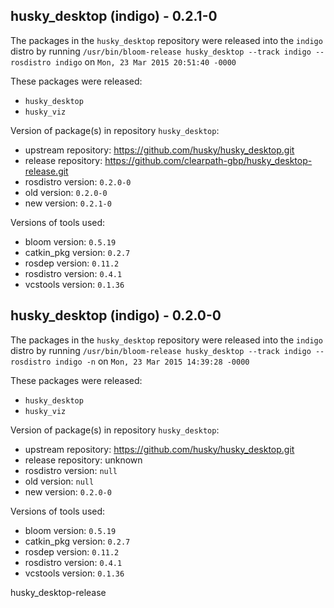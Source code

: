 ## husky_desktop (indigo) - 0.2.1-0

The packages in the `husky_desktop` repository were released into the `indigo` distro by running `/usr/bin/bloom-release husky_desktop --track indigo --rosdistro indigo` on `Mon, 23 Mar 2015 20:51:40 -0000`

These packages were released:
- `husky_desktop`
- `husky_viz`

Version of package(s) in repository `husky_desktop`:
- upstream repository: https://github.com/husky/husky_desktop.git
- release repository: https://github.com/clearpath-gbp/husky_desktop-release.git
- rosdistro version: `0.2.0-0`
- old version: `0.2.0-0`
- new version: `0.2.1-0`

Versions of tools used:
- bloom version: `0.5.19`
- catkin_pkg version: `0.2.7`
- rosdep version: `0.11.2`
- rosdistro version: `0.4.1`
- vcstools version: `0.1.36`


## husky_desktop (indigo) - 0.2.0-0

The packages in the `husky_desktop` repository were released into the `indigo` distro by running `/usr/bin/bloom-release husky_desktop --track indigo --rosdistro indigo -n` on `Mon, 23 Mar 2015 14:39:28 -0000`

These packages were released:
- `husky_desktop`
- `husky_viz`

Version of package(s) in repository `husky_desktop`:
- upstream repository: https://github.com/husky/husky_desktop.git
- release repository: unknown
- rosdistro version: `null`
- old version: `null`
- new version: `0.2.0-0`

Versions of tools used:
- bloom version: `0.5.19`
- catkin_pkg version: `0.2.7`
- rosdep version: `0.11.2`
- rosdistro version: `0.4.1`
- vcstools version: `0.1.36`


husky_desktop-release
